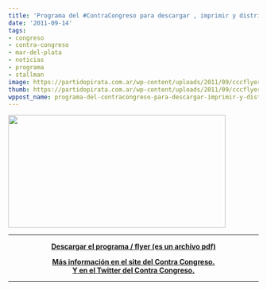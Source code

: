 ```yaml
---
title: 'Programa del #ContraCongreso para descargar , imprimir y distribuir'
date: '2011-09-14'
tags:
- congreso
- contra-congreso
- mar-del-plata
- noticias
- programa
- stallman
image: https://partidopirata.com.ar/wp-content/uploads/2011/09/cccflyer.png
thumb: https://partidopirata.com.ar/wp-content/uploads/2011/09/cccflyer.png
wppost_name: programa-del-contracongreso-para-descargar-imprimir-y-distribuir
---
```


<a href="https://partidopirata.com.ar/wp-content/uploads/2011/09/cccflyer.png"><img class="size-full wp-image-1812 aligncenter" title="cccflyer" src="https://partidopirata.com.ar/wp-content/uploads/2011/09/cccflyer.png" alt="" width="437" height="227" /></a>

<hr />
<p style="text-align: center;"><strong><a href="http://contracongreso.com.ar/wp-content/uploads/2011/09/flyerccc.pdf">Descargar el programa / flyer (es un archivo pdf)</a></strong></p>

<div style="text-align: center;"><strong>
</strong></div>
<div style="text-align: center;"><strong><a href="http://contracongreso.com.ar/" target="_blank">Más información en el site del Contra Congreso.</a></strong></div>
<div style="text-align: center;"><strong>
</strong></div>
<div style="text-align: center;"><strong><a href="https://twitter.com/#%21/Contracongreso" target="_blank">Y en el Twitter del Contra Congreso.</a></strong></div>

<hr />

<strong>
</strong>
